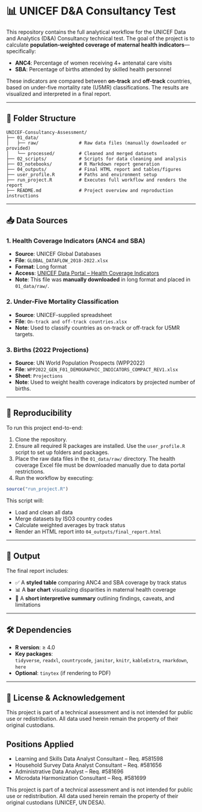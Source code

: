 # 📊 UNICEF D&A Consultancy Test

This repository contains the full analytical workflow for the UNICEF Data and Analytics (D&A) Consultancy technical test. 
The goal of the project is to calculate **population-weighted coverage of maternal health indicators**—specifically:

- **ANC4**: Percentage of women receiving 4+ antenatal care visits
- **SBA**: Percentage of births attended by skilled health personnel

These indicators are compared between **on-track** and **off-track** countries, based on under-five mortality rate (U5MR) classifications. 
The results are visualized and interpreted in a final report.

---

## 📁 Folder Structure

```
UNICEF-Consultancy-Assessment/
├── 01_data/
│   ├── raw/               # Raw data files (manually downloaded or provided)
│   └── processed/         # Cleaned and merged datasets
├── 02_scripts/            # Scripts for data cleaning and analysis
├── 03_notebooks/          # R Markdown report generation
├── 04_outputs/            # Final HTML report and tables/figures
├── user_profile.R         # Paths and environment setup
├── run_project.R          # Executes full workflow and renders the report
├── README.md              # Project overview and reproduction instructions
```

---

## 📥 Data Sources

### 1. **Health Coverage Indicators (ANC4 and SBA)**
- **Source**: UNICEF Global Databases  
- **File**: `GLOBAL_DATAFLOW_2018-2022.xlsx`  
- **Format**: Long format  
- **Access**: [UNICEF Data Portal – Health Coverage Indicators](https://data.unicef.org/resources/data_explorer/unicef_f/?ag=UNICEF&df=GLOBAL_DATAFLOW&ver=1.0&dq=.MNCH_ANC4+MNCH_SAB.&startPeriod=2018&endPeriod=2022)  
- **Note**: This file was **manually downloaded** in long format and placed in `01_data/raw/`.

### 2. **Under-Five Mortality Classification**
- **Source**: UNICEF-supplied spreadsheet  
- **File**: `On-track and off-track countries.xlsx`  
- **Note**: Used to classify countries as on-track or off-track for U5MR targets.

### 3. **Births (2022 Projections)**
- **Source**: UN World Population Prospects (WPP2022)  
- **File**: `WPP2022_GEN_F01_DEMOGRAPHIC_INDICATORS_COMPACT_REV1.xlsx`  
- **Sheet**: `Projections`  
- **Note**: Used to weight health coverage indicators by projected number of births.

---

## 🔁 Reproducibility

To run this project end-to-end:

1. Clone the repository.
2. Ensure all required R packages are installed. Use the `user_profile.R` script to set up folders and packages.
3. Place the raw data files in the `01_data/raw/` directory. The health coverage Excel file must be downloaded manually due to data portal restrictions.
4. Run the workflow by executing:

```r
source("run_project.R")
```

This script will:

- Load and clean all data
- Merge datasets by ISO3 country codes
- Calculate weighted averages by track status
- Render an HTML report into `04_outputs/final_report.html`

---

## 📑 Output

The final report includes:

- ✅ A **styled table** comparing ANC4 and SBA coverage by track status  
- 📊 A **bar chart** visualizing disparities in maternal health coverage  
- 🧾 A **short interpretive summary** outlining findings, caveats, and limitations

---

## 🛠 Dependencies

- **R version**: ≥ 4.0
- **Key packages**:  
  `tidyverse`, `readxl`, `countrycode`, `janitor`, `knitr`, `kableExtra`, `rmarkdown`, `here`
- **Optional**: `tinytex` (if rendering to PDF)

---

## 🔗 License & Acknowledgement
This project is part of a technical assessment and is not intended for public use or redistribution. 
All data used herein remain the property of their original custodians. 

## Positions Applied
- Learning and Skills Data Analyst Consultant – Req. #581598
- Household Survey Data Analyst Consultant – Req. #581656
- Administrative Data Analyst – Req. #581696
- Microdata Harmonization Consultant – Req. #581699

This project is part of a technical assessment and is not intended for public use or redistribution. All data used herein remain the property of their original custodians (UNICEF, UN DESA).